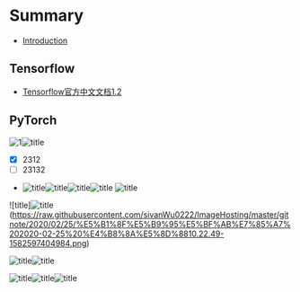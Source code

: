 # Summary

* [Introduction](README.md)

## Tensorflow
* [Tensorflow官方中文文档1.2](./Tensorflow/README.md)


## PyTorch

![1](/Users/yirufeng/Desktop/网络架构图.png)![title](https://raw.githubusercontent.com/sivanWu0222/ImageHosting/master/gitnote/2020/02/18/%E5%B1%8F%E5%B9%95%E5%BF%AB%E7%85%A7%202020-01-31%20%E4%B8%8B%E5%8D%885.01.49-1582034052862.png)


- [x] 2312
- [ ] 23132
- ![title](https://raw.githubusercontent.com/sivanWu0222/ImageHosting/master/gitnote/2020/02/19/C66643D6-F323-47D6-8D15-E9811D233C47-1582094879031.png)![title](https://raw.githubusercontent.com/sivanWu0222/ImageHosting/master/gitnote/2020/02/22/C7D1C17E-9B83-49E2-A583-34C45C3662C4-1582330286074.png)![title](https://raw.githubusercontent.com/sivanWu0222/ImageHosting/master/gitnote/2020/02/24/698E6F69-6C30-456F-8DFC-85BBE2469DE3-1582504903984.png)![title](https://raw.githubusercontent.com/sivanWu0222/ImageHosting/master/gitnote/2020/02/24/73057DF6-2F93-4243-9DED-FE82AE129F9E-1582507616334.png) ![title](https://raw.githubusercontent.com/sivanWu0222/ImageHosting/master/gitnote/2020/02/24/936AF1DD-7C51-494E-AD8C-D29949588148-1582509259365.png)


![title]![title](https://raw.githubusercontent.com/sivanWu0222/ImageHosting/master/gitnote/2020/02/25/%E6%95%B0%E6%8D%AE%E7%BB%93%E6%9E%84%E4%B8%8E%E7%AE%97%E6%B3%95%E5%9B%BE-1582621425346.jpg)(https://raw.githubusercontent.com/sivanWu0222/ImageHosting/master/gitnote/2020/02/25/%E5%B1%8F%E5%B9%95%E5%BF%AB%E7%85%A7%202020-02-25%20%E4%B8%8A%E5%8D%8810.22.49-1582597404984.png)


![title](https://raw.githubusercontent.com/sivanWu0222/ImageHosting/master/gitnote/2020/02/25/Pasted%20Graphic-1582630352960.png)![title](https://raw.githubusercontent.com/sivanWu0222/ImageHosting/master/gitnote/2020/02/25/987DCF7A-80A1-4AC0-8B11-60BB52A4B825-1582630360050.png)




![title](https://raw.githubusercontent.com/sivanWu0222/ImageHosting/master/gitnote/2020/02/25/Pasted%20Graphic%203-1582630287659.png)![title](https://raw.githubusercontent.com/sivanWu0222/ImageHosting/master/gitnote/2020/02/25/Pasted%20Graphic%202-1582630298401.png)![title](https://raw.githubusercontent.com/sivanWu0222/ImageHosting/master/gitnote/2020/02/25/Pasted%20Graphic%201-1582630312959.png)
